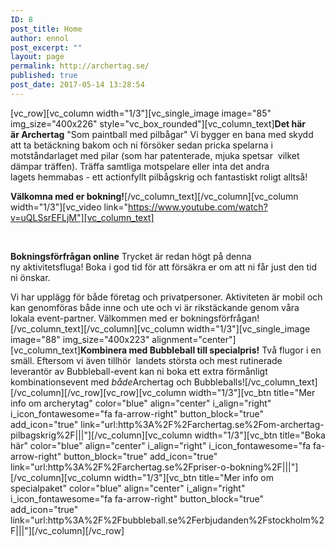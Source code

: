 ```yaml
---
ID: 8
post_title: Home
author: ennol
post_excerpt: ""
layout: page
permalink: http://archertag.se/
published: true
post_date: 2017-05-14 13:28:54
---
```

[vc_row][vc_column width="1/3"][vc_single_image image="85" img_size="400x226" style="vc_box_rounded"][vc_column_text]<strong>Det här är Archertag</strong>
"Som paintball med pilbågar"
Vi bygger en bana med skydd att ta betäckning bakom och ni försöker sedan pricka spelarna i motståndarlaget med pilar (som har patenterade, mjuka spetsar  vilket dämpar träffen). Träffa samtliga motspelare eller inta det andra lagets hemmabas - ett actionfyllt pilbågskrig och fantastiskt roligt alltså!

<strong>Välkomna med er bokning!</strong>[/vc_column_text][/vc_column][vc_column width="1/3"][vc_video link="https://www.youtube.com/watch?v=uQLSsrEFLjM"][vc_column_text]

&nbsp;

<strong>Bokningsförfrågan online</strong>
Trycket är redan högt på denna ny aktivitetsfluga! Boka i god tid för att försäkra er om att ni får just den tid ni önskar.

Vi har upplägg för både företag och privatpersoner. Aktiviteten är mobil och kan genomföras både inne och ute och vi är rikstäckande genom våra lokala event-partner. Välkommen med er bokningsförfrågan![/vc_column_text][/vc_column][vc_column width="1/3"][vc_single_image image="88" img_size="400x223" alignment="center"][vc_column_text]<strong>Kombinera med Bubbleball till specialpris!</strong>
Två flugor i en smäll. Eftersom vi även tillhör  landets största och mest rutinerade leverantör av Bubbleball-event kan ni boka ett extra förmånligt kombinationsevent med <em>både</em>Archertag och Bubbleballs![/vc_column_text][/vc_column][/vc_row][vc_row][vc_column width="1/3"][vc_btn title="Mer info om archerytag" color="blue" align="center" i_align="right" i_icon_fontawesome="fa fa-arrow-right" button_block="true" add_icon="true" link="url:http%3A%2F%2Farchertag.se%2Fom-archertag-pilbagskrig%2F|||"][/vc_column][vc_column width="1/3"][vc_btn title="Boka här" color="blue" align="center" i_align="right" i_icon_fontawesome="fa fa-arrow-right" button_block="true" add_icon="true" link="url:http%3A%2F%2Farchertag.se%2Fpriser-o-bokning%2F|||"][/vc_column][vc_column width="1/3"][vc_btn title="Mer info om specialpaket" color="blue" align="center" i_align="right" i_icon_fontawesome="fa fa-arrow-right" button_block="true" add_icon="true" link="url:http%3A%2F%2Fbubbleball.se%2Ferbjudanden%2Fstockholm%2F|||"][/vc_column][/vc_row]